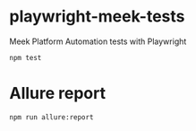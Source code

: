 # playwright-meek-tests
Meek Platform Automation tests with Playwright

```shell
npm test
```
# Allure report
```shell
npm run allure:report
```

